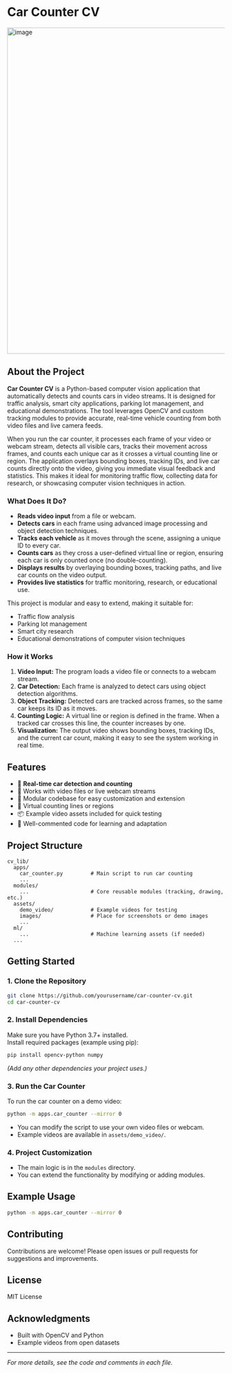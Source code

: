 # Car Counter CV

<img width="1284" height="753" alt="image" src="https://github.com/user-attachments/assets/02764988-d646-4821-9bd5-68b8abf6e94b" />


## About the Project

**Car Counter CV** is a Python-based computer vision application that automatically detects and counts cars in video streams. It is designed for traffic analysis, smart city applications, parking lot management, and educational demonstrations. The tool leverages OpenCV and custom tracking modules to provide accurate, real-time vehicle counting from both video files and live camera feeds.

When you run the car counter, it processes each frame of your video or webcam stream, detects all visible cars, tracks their movement across frames, and counts each unique car as it crosses a virtual counting line or region. The application overlays bounding boxes, tracking IDs, and live car counts directly onto the video, giving you immediate visual feedback and statistics. This makes it ideal for monitoring traffic flow, collecting data for research, or showcasing computer vision techniques in action.

### What Does It Do?
- **Reads video input** from a file or webcam.
- **Detects cars** in each frame using advanced image processing and object detection techniques.
- **Tracks each vehicle** as it moves through the scene, assigning a unique ID to every car.
- **Counts cars** as they cross a user-defined virtual line or region, ensuring each car is only counted once (no double-counting).
- **Displays results** by overlaying bounding boxes, tracking paths, and live car counts on the video output.
- **Provides live statistics** for traffic monitoring, research, or educational use.

This project is modular and easy to extend, making it suitable for:
- Traffic flow analysis
- Parking lot management
- Smart city research
- Educational demonstrations of computer vision techniques

### How it Works
1. **Video Input:** The program loads a video file or connects to a webcam stream.
2. **Car Detection:** Each frame is analyzed to detect cars using object detection algorithms.
3. **Object Tracking:** Detected cars are tracked across frames, so the same car keeps its ID as it moves.
4. **Counting Logic:** A virtual line or region is defined in the frame. When a tracked car crosses this line, the counter increases by one.
5. **Visualization:** The output video shows bounding boxes, tracking IDs, and the current car count, making it easy to see the system working in real time.

## Features

- 🚗 **Real-time car detection and counting**
- 🎥 Works with video files or live webcam streams
- 🧩 Modular codebase for easy customization and extension
- 🏁 Virtual counting lines or regions
- 📦 Example video assets included for quick testing
- 📝 Well-commented code for learning and adaptation

## Project Structure

```
cv_lib/
  apps/
    car_counter.py         # Main script to run car counting
    ...
  modules/
    ...                    # Core reusable modules (tracking, drawing, etc.)
  assets/
    demo_video/            # Example videos for testing
    images/                # Place for screenshots or demo images
    ...
  ml/
    ...                    # Machine learning assets (if needed)
  ...
```

## Getting Started

### 1. Clone the Repository

```sh
git clone https://github.com/yourusername/car-counter-cv.git
cd car-counter-cv
```

### 2. Install Dependencies

Make sure you have Python 3.7+ installed.  
Install required packages (example using pip):

```sh
pip install opencv-python numpy
```

*(Add any other dependencies your project uses.)*

### 3. Run the Car Counter

To run the car counter on a demo video:

```sh
python -m apps.car_counter --mirror 0
```

- You can modify the script to use your own video files or webcam.
- Example videos are available in `assets/demo_video/`.

### 4. Project Customization

- The main logic is in the `modules` directory.  
- You can extend the functionality by modifying or adding modules.

## Example Usage

```sh
python -m apps.car_counter --mirror 0
```

## Contributing

Contributions are welcome! Please open issues or pull requests for suggestions and improvements.

## License

MIT License

## Acknowledgments

- Built with OpenCV and Python
- Example videos from open datasets

---

*For more details, see the code and comments in each file.*
